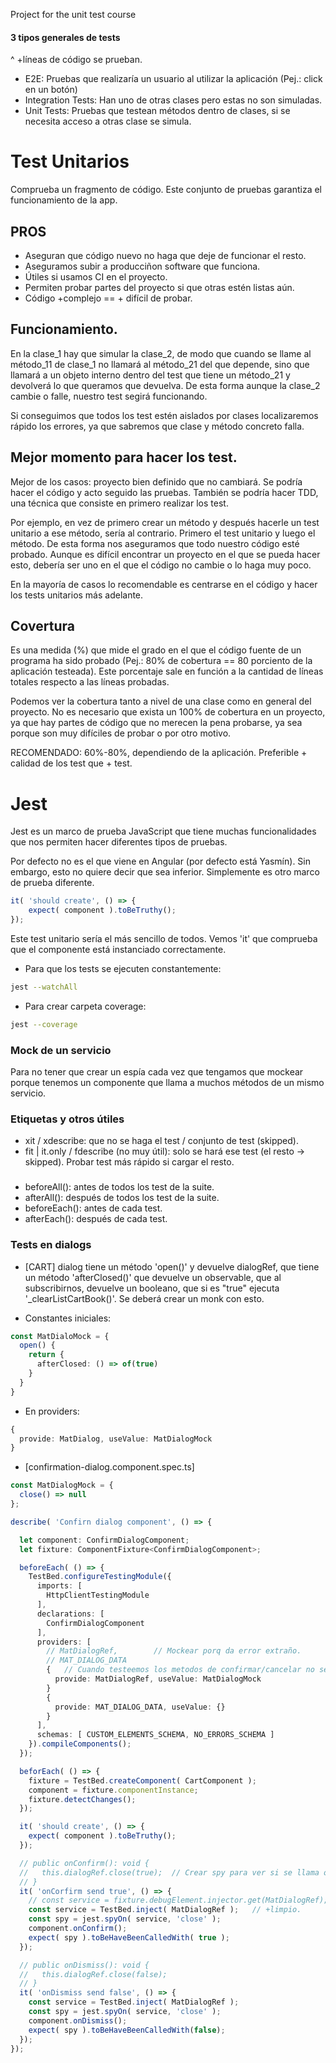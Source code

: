 Project for the unit test course

#### 3 tipos generales de tests
^ +líneas de código se prueban.
- E2E: Pruebas que realizaría un usuario al utilizar la aplicación (Pej.: click en un botón) 
- Integration Tests: Han uno de otras clases pero estas no son simuladas.
- Unit Tests: Pruebas que testean métodos dentro de clases, si se necesita acceso a otras clase se simula.

# Test Unitarios
Comprueba un fragmento de código. Este conjunto de pruebas garantiza el funcionamiento de la app.

## PROS
- Aseguran que código nuevo no haga que deje de funcionar el resto.
- Aseguramos subir a producciñon software que funciona.
- Útiles si usamos CI en el proyecto.
- Permiten probar partes del proyecto si que otras estén listas aún.
- Código +complejo == + difícil de probar.

## Funcionamiento.
En la clase_1 hay que simular la clase_2, de modo que cuando se llame al método_11 de clase_1 no llamará al método_21 del que depende, sino que llamará a un objeto interno dentro del test que tiene un método_21 y devolverá lo que queramos que devuelva. De esta forma aunque la clase_2 cambie o falle, nuestro test segirá funcionando.

Si conseguimos que todos los test estén aislados por clases localizaremos rápido los errores, ya que sabremos que clase y método concreto falla.

## Mejor momento para hacer los test.
Mejor de los casos: proyecto bien definido que no cambiará. Se podría hacer el código y acto seguido las pruebas. También se podría hacer TDD, una técnica que consiste en primero realizar los test. 

Por ejemplo, en vez de primero crear un método y después hacerle un test unitario a ese método, sería al contrario. Primero el test unitario y luego el método. De esta forma nos aseguramos que todo nuestro código esté probado. Aunque es difícil encontrar un proyecto en el que se pueda hacer esto, debería ser uno en el que el código no cambie o lo haga muy poco.

En la mayoría de casos lo recomendable es centrarse en el código y hacer los tests unitarios más adelante.

## Covertura
Es una medida (%) que mide el grado en el que el código fuente de un programa ha sido probado (Pej.: 80% de cobertura == 80 porciento de la aplicación testeada). Este porcentaje sale en función a la cantidad de líneas totales respecto a las líneas probadas. 

Podemos ver la cobertura tanto a nivel de una clase como en general del proyecto. No es necesario que exista un 100% de cobertura en un proyecto, ya que hay partes de código que no merecen la pena probarse, ya sea porque son muy difíciles de probar o por otro motivo. 

RECOMENDADO: 60%-80%, dependiendo de la aplicación. Preferible + calidad de los test que + test.

# Jest
Jest es un marco de prueba JavaScript que tiene muchas funcionalidades que nos permiten hacer diferentes tipos de pruebas.

Por defecto no es el que viene en Angular (por defecto está Yasmín). Sin embargo, esto no quiere decir que sea inferior. Simplemente es otro marco de prueba diferente.

```ts
it( 'should create', () => {
    expect( component ).toBeTruthy();
});
```
Este test unitario sería el más sencillo de todos. Vemos 'it' que comprueba que el componente está instanciado correctamente.

- Para que los tests se ejecuten constantemente:
```bash
jest --watchAll
```
- Para crear carpeta coverage:
```bash
jest --coverage
```

### Mock de un servicio

Para no tener que crear un espía cada vez que tengamos que mockear porque tenemos un componente que llama a muchos métodos de un mismo servicio.

### Etiquetas y otros útiles
- xit / xdescribe: que no se haga el test / conjunto de test (skipped).
- fit | it.only / fdescribe (no muy útil): solo se hará ese test (el resto -> skipped). Probar test más rápido si cargar el resto.

###

- beforeAll():  antes de todos los test de la suite.
- afterAll():   después de todos los test de la suite.
- beforeEach(): antes de cada test. 
- afterEach():  después de cada test.

### Tests en dialogs

* [CART] dialog tiene un método 'open()' y devuelve dialogRef, que tiene un método 'afterClosed()' que devuelve un observable, que al subscribirnos, devuelve un booleano, que si es "true" ejecuta '_clearListCartBook()'. Se deberá crear un monk con esto.
- Constantes iniciales:
```ts
const MatDialoMock = {
  open() {
    return {
      afterClosed: () => of(true)
    }
  }
}
```

- En providers:
```ts
{
  provide: MatDialog, useValue: MatDialogMock
}
```


* [confirmation-dialog.component.spec.ts]
```ts
const MatDialogMock = {
  close() => null
};

describe( 'Confirn dialog component', () => {

  let component: ConfirmDialogComponent;
  let fixture: ComponentFixture<ConfirmDialogComponent>;

  beforeEach( () => {    
    TestBed.configureTestingModule({
      imports: [         
        HttpClientTestingModule
      ],
      declarations: [     
        ConfirmDialogComponent
      ],
      providers: [        
        // MatDialogRef,        // Mockear porq da error extraño.
        // MAT_DIALOG_DATA
        {   // Cuando testeemos los metodos de confirmar/cancelar no será {(vacío)}. el objeto mock tendrá un método 'close()'.
          provide: MatDialogRef, useValue: MatDialogMock
        }
        {
          provide: MAT_DIALOG_DATA, useValue: {}
        }
      ],
      schemas: [ CUSTOM_ELEMENTS_SCHEMA, NO_ERRORS_SCHEMA ]
    }).compileComponents();
  });

  beforEach( () => {
    fixture = TestBed.createComponent( CartComponent );
    component = fixture.componentInstance;
    fixture.detectChanges();
  });

  it( 'should create', () => {
    expect( component ).toBeTruthy();    
  });

  // public onConfirm(): void {
  //   this.dialogRef.close(true);  // Crear spy para ver si se llama ok a 'close()'.
  // }
  it( 'onCorfirm send true', () => {
    // const service = fixture.debugElement.injector.get(MatDialogRef);
    const service = TestBed.inject( MatDialogRef );   // +limpio.
    const spy = jest.spyOn( service, 'close' );
    component.onConfirm();
    expect( spy ).toBeHaveBeenCalledWith( true );    
  });

  // public onDismiss(): void {
  //   this.dialogRef.close(false);
  // }
  it( 'onDismiss send false', () => {
    const service = TestBed.inject( MatDialogRef );   
    const spy = jest.spyOn( service, 'close' );
    component.onDismiss();
    expect( spy ).toBeHaveBeenCalledWith(false);    
  });
});
```




